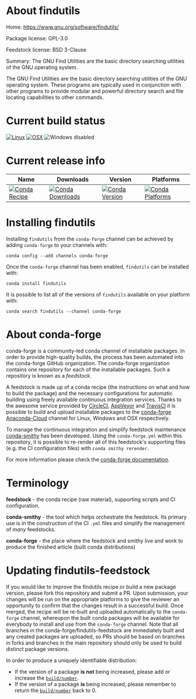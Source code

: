 About findutils
===============

Home: https://www.gnu.org/software/findutils/

Package license: GPL-3.0

Feedstock license: BSD 3-Clause

Summary: The GNU Find Utilities are the basic directory searching utilities of
the GNU operating system.


The GNU Find Utilities are the basic directory searching utilities of
the GNU operating system. These programs are typically used in conjunction
with other programs to provide modular and powerful directory search and
file locating capabilities to other commands.


Current build status
====================

[![Linux](https://img.shields.io/circleci/project/github/conda-forge/findutils-feedstock/master.svg?label=Linux)](https://circleci.com/gh/conda-forge/findutils-feedstock)
[![OSX](https://img.shields.io/travis/conda-forge/findutils-feedstock/master.svg?label=macOS)](https://travis-ci.org/conda-forge/findutils-feedstock)
![Windows disabled](https://img.shields.io/badge/Windows-disabled-lightgrey.svg)

Current release info
====================

| Name | Downloads | Version | Platforms |
| --- | --- | --- | --- |
| [![Conda Recipe](https://img.shields.io/badge/recipe-findutils-green.svg)](https://anaconda.org/conda-forge/findutils) | [![Conda Downloads](https://img.shields.io/conda/dn/conda-forge/findutils.svg)](https://anaconda.org/conda-forge/findutils) | [![Conda Version](https://img.shields.io/conda/vn/conda-forge/findutils.svg)](https://anaconda.org/conda-forge/findutils) | [![Conda Platforms](https://img.shields.io/conda/pn/conda-forge/findutils.svg)](https://anaconda.org/conda-forge/findutils) |

Installing findutils
====================

Installing `findutils` from the `conda-forge` channel can be achieved by adding `conda-forge` to your channels with:

```
conda config --add channels conda-forge
```

Once the `conda-forge` channel has been enabled, `findutils` can be installed with:

```
conda install findutils
```

It is possible to list all of the versions of `findutils` available on your platform with:

```
conda search findutils --channel conda-forge
```


About conda-forge
=================

conda-forge is a community-led conda channel of installable packages.
In order to provide high-quality builds, the process has been automated into the
conda-forge GitHub organization. The conda-forge organization contains one repository
for each of the installable packages. Such a repository is known as a *feedstock*.

A feedstock is made up of a conda recipe (the instructions on what and how to build
the package) and the necessary configurations for automatic building using freely
available continuous integration services. Thanks to the awesome service provided by
[CircleCI](https://circleci.com/), [AppVeyor](https://www.appveyor.com/)
and [TravisCI](https://travis-ci.org/) it is possible to build and upload installable
packages to the [conda-forge](https://anaconda.org/conda-forge)
[Anaconda-Cloud](https://anaconda.org/) channel for Linux, Windows and OSX respectively.

To manage the continuous integration and simplify feedstock maintenance
[conda-smithy](https://github.com/conda-forge/conda-smithy) has been developed.
Using the ``conda-forge.yml`` within this repository, it is possible to re-render all of
this feedstock's supporting files (e.g. the CI configuration files) with ``conda smithy rerender``.

For more information please check the [conda-forge documentation](https://conda-forge.org/docs/).

Terminology
===========

**feedstock** - the conda recipe (raw material), supporting scripts and CI configuration.

**conda-smithy** - the tool which helps orchestrate the feedstock.
                   Its primary use is in the construction of the CI ``.yml`` files
                   and simplify the management of *many* feedstocks.

**conda-forge** - the place where the feedstock and smithy live and work to
                  produce the finished article (built conda distributions)


Updating findutils-feedstock
============================

If you would like to improve the findutils recipe or build a new
package version, please fork this repository and submit a PR. Upon submission,
your changes will be run on the appropriate platforms to give the reviewer an
opportunity to confirm that the changes result in a successful build. Once
merged, the recipe will be re-built and uploaded automatically to the
`conda-forge` channel, whereupon the built conda packages will be available for
everybody to install and use from the `conda-forge` channel.
Note that all branches in the conda-forge/findutils-feedstock are
immediately built and any created packages are uploaded, so PRs should be based
on branches in forks and branches in the main repository should only be used to
build distinct package versions.

In order to produce a uniquely identifiable distribution:
 * If the version of a package **is not** being increased, please add or increase
   the [``build/number``](https://conda.io/docs/user-guide/tasks/build-packages/define-metadata.html#build-number-and-string).
 * If the version of a package **is** being increased, please remember to return
   the [``build/number``](https://conda.io/docs/user-guide/tasks/build-packages/define-metadata.html#build-number-and-string)
   back to 0.
